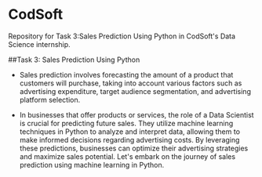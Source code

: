 # CodSoft
Repository for Task 3:Sales Prediction Using Python in CodSoft's Data Science internship.

##Task 3: Sales Prediction Using Python
- Sales prediction involves forecasting the amount of a product that customers will purchase, taking into account various factors such as advertising expenditure, target audience segmentation, and advertising platform selection.

- In businesses that offer products or services, the role of a Data Scientist is crucial for predicting future sales. They utilize machine learning techniques in Python to analyze and interpret data, allowing them to make informed decisions regarding advertising costs. By leveraging these predictions, businesses can optimize their advertising strategies and maximize sales potential. Let's embark on
the journey of sales prediction using machine learning in Python.
